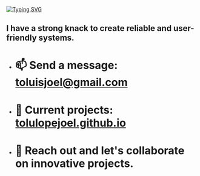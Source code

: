 [![Typing SVG](https://readme-typing-svg.demolab.com?font=&weight=500&size=30&duration=5000&pause=1000&center=true&random=false&width=455&lines=Hello+%F0%9F%91%8B+I+am+Tolu+Joel)](https://git.io/typing-svg)

 ## I have a strong knack to create reliable and user-friendly systems.

- # 📫 Send a message: toluisjoel@gmail.com
- # 💼 Current projects: [tolulopejoel.github.io](https://tolulopejoel.github.io)
- # 💞 Reach out and let's collaborate on innovative projects.
